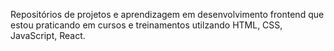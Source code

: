 Repositórios de projetos e aprendizagem em desenvolvimento frontend que estou praticando em cursos e treinamentos utilzando HTML, CSS, JavaScript, React.
